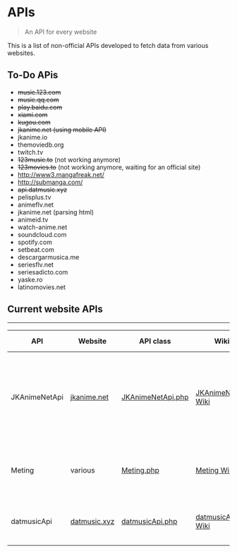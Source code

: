 # APIs

>  An API for every website

This is a list of non-official APIs developed to fetch data from various websites.

## To-Do APis
* ~~music.123.com~~
* ~~music.qq.com~~
* ~~play.baidu.com~~
* ~~xiami.com~~
* ~~kugou.com~~
* ~~jkanime.net (using mobile API)~~
* jkanime.io
* themoviedb.org
* twitch.tv
* ~~123music.to~~ (not working anymore)
* ~~123movies.to~~ (not working anymore, waiting for an official site)
* http://www3.mangafreak.net/
* http://submanga.com/
* ~~api.datmusic.xyz~~
* pelisplus.tv
* animeflv.net
* jkanime.net (parsing html)
* animeid.tv
* watch-anime.net
* soundcloud.com
* spotify.com
* setbeat.com
* descargarmusica.me
* seriesflv.net
* seriesadicto.com
* yaske.ro
* latinomovies.net

## Current website APIs
---
API | Website | API class | Wiki | Category | Website Description
--- | --- | --- | --- | --- | ---
JKAnimeNetApi | [jkanime.net](http://jkanime.net) | [JKAnimeNetApi.php](https://gitlab.com/maddenamy/APIs/blob/master/JKAnimeNetApi.php) | [JKAnimeNetApi Wiki](jkanimenetapi) | VOD | JKAnime is a free spanish anime provider, it's the largest anime provider in spanish.
Meting | various | [Meting.php](https://gitlab.com/maddenamy/APIs/blob/master/Meting.php) | [Meting Wiki](meting-music-framework) | Music | Search for music on different chinnese music providers
datmusicApi | [datmusic.xyz](https://datmusic.xyz) | [datmusicApi.php](https://gitlab.com/maddenamy/APIs/blob/master/datmusicApi.php) | [datmusicApi Wiki](datmusic) | Music | Fetch music from vk.com without log in